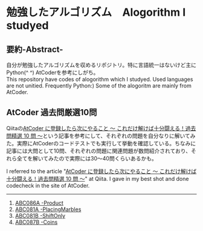 # 勉強したアルゴリズム　Alogorithm I studyed 
## 要約-Abstract-  
自分が勉強したアルゴリズムを収めるリポジトリ。特に言語統一はないけど主にPython(^ ^) AtCoderを参考にしがち。  
This repository have codes of alogorithm which I studyed. Used languages are not unitied. Frequently Python:)
Some of the alogoritm are mainly from AtCoder.

## AtCoder 過去問厳選10問  
Qiitaの[AtCoder に登録したら次にやること ～ これだけ解けば十分闘える！過去問精選 10 問 ～](https://qiita.com/drken/items/fd4e5e3630d0f5859067)という記事を参考にして、それぞれの問題を自分なりに解いてみた。実際にAtCoderのコードテストでも実行して挙動を確認している。ちなみに記事には大問として10問、それぞれの問題に関連問題が数問紹介されており、それら全てを解いてみたので実際には30〜40問くらいあるかも。  

I referred to the article "[AtCoder に登録したら次にやること ～ これだけ解けば十分闘える！過去問精選 10 問 ～](https://qiita.com/drken/items/fd4e5e3630d0f5859067)" at Qiita. I gave in my best shot and done codecheck in the site of AtCoder.  

---
1. [ABC086A -Product](./beginner_practice_1)
1. [ABC081A -PlacingMarbles](./beginner_practice_2)  
1. [ABC081B -ShiftOnly](./beginner_practice_3)
1. [ABC087B -Coins](./beginner_practice_4)
